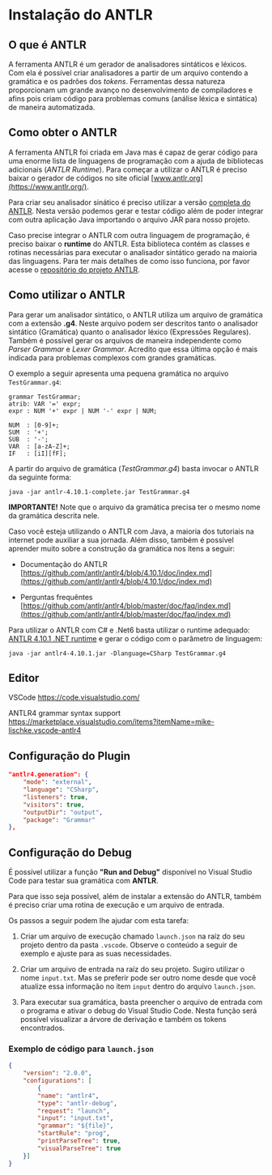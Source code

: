 # Instalação do ANTLR

## O que é ANTLR

A ferramenta ANTLR é um gerador de analisadores sintáticos e léxicos. Com ela é possível criar analisadores a partir de um arquivo contendo a gramática e os padrões dos *tokens*. Ferramentas dessa natureza proporcionam um grande avanço no desenvolvimento de compiladores e afins pois criam código para problemas comuns (análise léxica e sintática) de maneira automatizada.

## Como obter o ANTLR

A ferramenta ANTLR foi criada em Java mas é capaz de gerar código para uma enorme lista de linguagens de programação com a ajuda de bibliotecas adicionais (*ANTLR Runtime*). Para começar a utilizar o ANTLR é preciso baixar o gerador de códigos no site oficial [www.antlr.org](https://www.antlr.org/). 

Para criar seu analisador sinático é preciso utilizar a versão [completa do ANTLR](https://www.antlr.org/download/antlr-4.10.1-complete.jar). Nesta versão podemos gerar e testar código além de poder integrar com outra aplicação Java importando o arquivo JAR para nosso projeto.

Caso precise integrar o ANTLR com outra linguagem de programação, é preciso baixar o **runtime** do ANTLR. Esta biblioteca contém as classes e rotinas necessárias para executar o analisador sintático gerado na maioria das linguagens. Para ter mais detalhes de como isso funciona, por favor acesse o [repositório do projeto ANTLR](https://github.com/antlr/antlr4/tree/master/runtime).

## Como utilizar o ANTLR

Para gerar um analisador sintático, o ANTLR utiliza um arquivo de gramática com a extensão **.g4**. Neste arquivo podem ser descritos tanto o analisador sintático (Gramática) quanto o analisador léxico (Expressões Regulares). Também é possível gerar os arquivos de maneira independente como *Parser Grammar* e *Lexer Grammar*. Acredito que essa última opção é mais indicada para problemas complexos com grandes gramáticas.

O exemplo a seguir apresenta uma pequena gramática no arquivo `TestGrammar.g4`:
```antlr
grammar TestGrammar;
atrib: VAR '=' expr;
expr : NUM '+' expr | NUM '-' expr | NUM;

NUM  : [0-9]+;
SUM  : '+';
SUB  : '-';
VAR  : [a-zA-Z]+;
IF   : [iI][fF];
```

A partir do arquivo de gramática (*TestGrammar.g4*) basta invocar o ANTLR da seguinte forma:

    java -jar antlr-4.10.1-complete.jar TestGrammar.g4

**IMPORTANTE!** Note que o arquivo da gramática precisa ter o mesmo nome da gramática descrita nele.

Caso você esteja utilizando o ANTLR com Java, a maioria dos tutoriais na internet pode auxiliar a sua jornada.
Além disso, também é possível aprender muito sobre a construção da gramática nos itens a seguir:

- Documentação do ANTLR [https://github.com/antlr/antlr4/blob/4.10.1/doc/index.md](https://github.com/antlr/antlr4/blob/4.10.1/doc/index.md)

- Perguntas frequêntes [https://github.com/antlr/antlr4/blob/master/doc/faq/index.md](https://github.com/antlr/antlr4/blob/master/doc/faq/index.md)


Para utilizar o ANTLR com C# e .Net6 basta utilizar o runtime adequado: [ANTLR 4.10.1 .NET runtime](https://www.nuget.org/packages/Antlr4.Runtime.Standard) e gerar o código com o parâmetro de linguagem: 

    java -jar antlr4-4.10.1.jar -Dlanguage=CSharp TestGrammar.g4


## Editor

VSCode 
https://code.visualstudio.com/

ANTLR4 grammar syntax support
https://marketplace.visualstudio.com/items?itemName=mike-lischke.vscode-antlr4



## Configuração do Plugin
```json
"antlr4.generation": {
    "mode": "external",
    "language": "CSharp",
    "listeners": true,
    "visitors": true, 
    "outputDir": "output",
    "package": "Grammar"
},
```

## Configuração do Debug

É possível utilizar a função **"Run and Debug"** disponível no Visual Studio Code para testar sua gramática com **ANTLR**.

Para que isso seja possível, além de instalar a extensão do ANTLR, também é preciso criar uma rotina de execução e um arquivo de entrada. 

Os passos a seguir podem lhe ajudar com esta tarefa:

1. Criar um arquivo de execução chamado `launch.json` na raíz do seu projeto dentro da pasta `.vscode`. Observe o conteúdo a seguir de exemplo e ajuste para as suas necessidades.

2. Criar um arquivo de entrada na raíz do seu projeto. Sugiro utilizar o nome `input.txt`. Mas se preferir pode ser outro nome desde que você atualize essa informação no item `input` dentro do arquivo `launch.json`.

3. Para executar sua gramática, basta preencher o arquivo de entrada com o programa e ativar o debug do Visual Studio Code. Nesta função será possível visualizar a árvore de derivação e também os tokens encontrados. 

### Exemplo de código para `launch.json`

```json
{
    "version": "2.0.0",
    "configurations": [
        {
        "name": "antlr4",
        "type": "antlr-debug",
        "request": "launch",
        "input": "input.txt",
        "grammar": "${file}",
        "startRule": "prog",
        "printParseTree": true,
        "visualParseTree": true
    }]
}
```